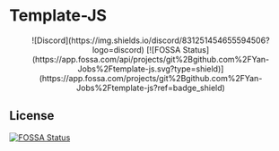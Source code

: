 # Template-JS
<div align="center">
  ![Discord](https://img.shields.io/discord/831251454655594506?logo=discord)
[![FOSSA Status](https://app.fossa.com/api/projects/git%2Bgithub.com%2FYan-Jobs%2Ftemplate-js.svg?type=shield)](https://app.fossa.com/projects/git%2Bgithub.com%2FYan-Jobs%2Ftemplate-js?ref=badge_shield)
</div>


## License
[![FOSSA Status](https://app.fossa.com/api/projects/git%2Bgithub.com%2FYan-Jobs%2Ftemplate-js.svg?type=large)](https://app.fossa.com/projects/git%2Bgithub.com%2FYan-Jobs%2Ftemplate-js?ref=badge_large)